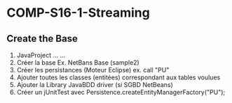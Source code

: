 # COMP-S16-1-Streaming

## Create the Base
1. JavaProject ... ...
2. Créer la base Ex. NetBans Base (sample2)
3. Créer les persistances (Moteur Eclipse) ex. call "PU"
4. Ajouter toutes les classes (entitées) correspondant aux tables voulues
5. Ajouter la Library JavaBDD driver (si SGBD NetBeans)
6. Créer un jUnitTest avec Persistence.createEntityManagerFactory("PU");



